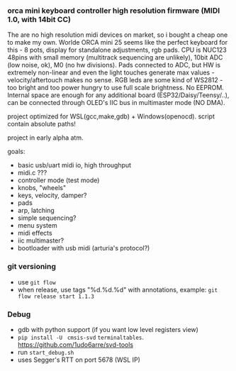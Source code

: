 ### orca mini keyboard controller high resolution firmware (MIDI 1.0, with 14bit CC)

The are no high resolution midi devices on market, so i bought a cheap one to make my own. Worlde ORCA mini 25 seems like the perfect keyboard for this - 8 pots, display for standalone adjustments, rgb pads. CPU is NUC123 48pins with small memory (multitrack sequencing are unlikely), 10bit ADC (low noise, ok), M0 (no hw divisions). Pads connected to ADC, but HW is extremely non-linear and even the light touches generate max values - velocity/aftertouch makes no sense. RGB leds are some kind of WS2812 - too bright and too power hungry to use full scale brightness. No EEPROM. Internal space are enough for any additional board (ESP32/Daisy/Teensy/..), can be connected through OLED's IIC bus in multimaster mode (NO DMA).

project optimized for WSL(gcc,make,gdb) + Windows(openocd). script contain absolute paths!

project in early alpha atm.

goals:
 - basic usb/uart midi io, high throughput
 - midi.c ???
 - controller mode (test mode)
 - knobs, "wheels"
 - keys, velocity, damper?
 - pads
 - arp, latching
 - simple sequencing?
 - menu system
 - midi effects
 - iic multimaster?
 - bootloader with usb midi (arturia's protocol?)

### git versioning
 - use `git flow`
 - when release, use tags "%d.%d.%d" with annotations, example: `git flow release start 1.1.3`

### Debug
 - gdb with python support (if you want low level registers view)
 - `pip install -U ` `cmsis-svd` `terminaltables`. https://github.com/1udo6arre/svd-tools
 - run `start_debug.sh`
 - uses Segger's RTT on port 5678 (WSL IP)
